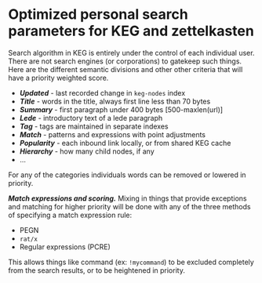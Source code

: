 # Optimized personal search parameters for KEG and zettelkasten

Search algorithm in KEG is entirely under the control of each individual user. There are not search engines (or corporations) to gatekeep such things. Here are the different semantic divisions and other other criteria that will have a priority weighted score.

* ***Updated*** - last recorded change in `keg-nodes` index
* ***Title*** - words in the title, always first line less than 70 bytes
* ***Summary*** - first paragraph under 400 bytes [500-maxlen(url)]
* ***Lede*** - introductory text of a lede paragraph
* ***Tag*** - tags are maintained in separate indexes
* ***Match*** - patterns and expressions with point adjustments
* ***Popularity*** - each inbound link locally, or from shared KEG cache
* ***Hierarchy*** - how many child nodes, if any
* ...

For any of the categories individuals words can be removed or lowered in priority.

***Match expressions and scoring.*** Mixing in things that provide exceptions and matching for higher priority will be done with any of the three methods of specifying a match expression rule:

* PEGN
* `rat/x`
* Regular expressions (PCRE)

This allows things like command (ex: `!mycommand`) to be excluded completely from the search results, or to be heightened in priority.
